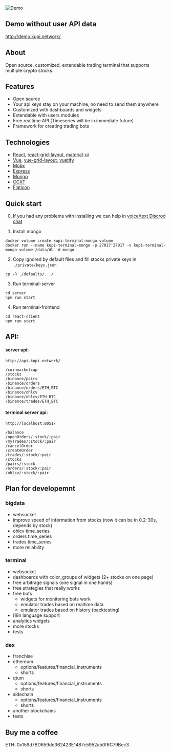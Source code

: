 ![Demo](https://github.com/kupi-network/kupi-terminal/blob/master/demo.png?raw=true)

## Demo without user API data
http://demo.kupi.network/

## About
Open source, customized, extendable trading terminal that supports multiple crypto stocks. 

## Features
- Open source
- Your api keys stay on your machine, no need to send them anywhere
- Customized with dashboards and widgets
- Extendable with users modules
- Free realtime API (Timeseries will be in immediate future)
- Framework for creating trading bots

## Technologies
- [React](https://github.com/facebook/react), [react-grid-layout](https://github.com/STRML/react-grid-layout), [material-ui](https://github.com/mui-org/material-ui)
- [Vue](https://github.com/vuejs/vue), [vue-grid-layout](https://github.com/jbaysolutions/vue-grid-layout), [vuetify](https://github.com/vuetifyjs/vuetify)
- [Mobx](https://github.com/mobxjs/mobx)
- [Express](https://github.com/expressjs/express)
- [Mongo](https://github.com/mongodb/mongo)
- [CCXT](https://github.com/ccxt/ccxt)
- [Flaticon](https://www.flaticon.com/)

## Quick start
0. If you had any problems with installing we can help in [voice/text Discrod chat](https://discord.gg/Q77C8v)

1. Install mongo
```
docker volume create kupi-terminal-mongo-volume
docker run --name kupi-terminal-mongo -p 27017:27017 -v kupi-terminal-mongo-volume:/data/db -d mongo
```

2. Copy ignored by default files and fill stocks private keys in ```./private/keys.json```
```
cp -R ./defaults/. ./
```

3. Run terminal-server
```
cd server
npm run start
``` 

4. Run terminal-frontend
```
cd react-client
npm run start
```

## API:
#### server api:
```http://api.kupi.network/```
```
/coinmarketcap
/stocks
/binance/pairs
/binance/orders
/binance/orders/ETH_BTC
/binance/ohlcv
/binance/ohlcv/ETH_BTC
/binance/trades/ETH_BTC
```

#### terminal server api:
```http://localhost:8051/```
```
/balance
/openOrders/:stock/:pair
/myTrades/:stock/:pair
/cancelOrder
/createOrder
/trades/:stock/:pair
/stocks
/pairs/:stock
/orders/:stock/:pair
/ohlcv/:stock/:pair
```

## Plan for developemnt

### bigdata
- websocket
- improve speed of information from stocks (now it can be in 0.2-30s, depends by stock)
- ohlcv time_series
- orders time_series
- trades time_series
- more reliability

### terminal
- websocket
- dashboards with color_groups of widgets (2+ stocks on one page)
- free arbitrage signals (one signal in one hands)
- free strategies that really works
- free bots
  - widgets for monitoring bots work
  - emulator trades based on realtime data
  - emulator trades based on history (backtesting)
- i18n language support
- analytics widgets
- more stocks
- tests

### dex
- franchise
- ethereum
  - options/features/financial_instruments
  - shorts
- qtum
  - options/features/financial_instruments
  - shorts
- sidechain
  - options/features/financial_instruments
  - shorts
- another blockchains
- tests

## Buy me a coffee
ETH: 0x159d7BD659dd362423E1487c5952ab0f6C79Bec3
